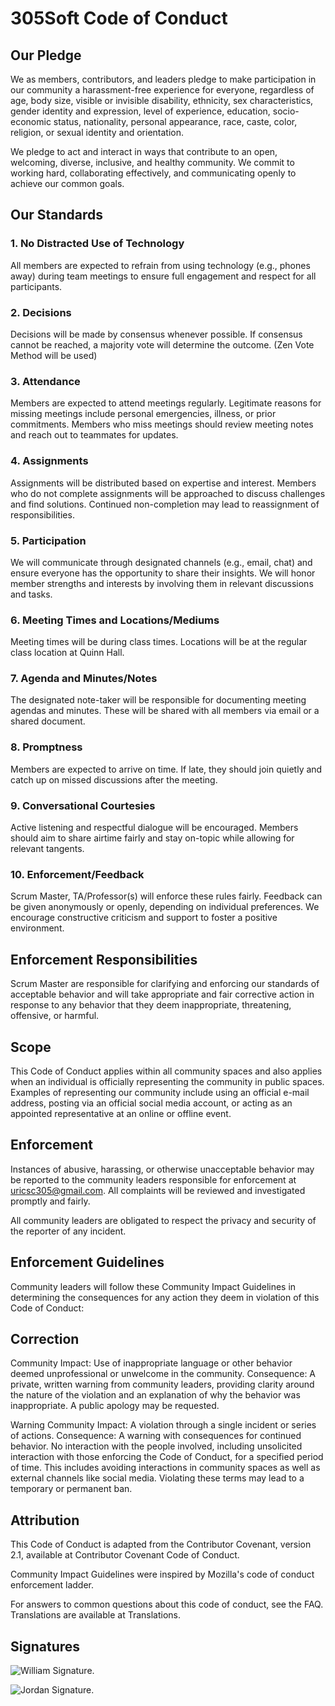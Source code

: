 # 305Soft Code of Conduct
## Our Pledge
We as members, contributors, and leaders pledge to make participation in our community a harassment-free experience for everyone, regardless of age, body size, visible or invisible disability, ethnicity, sex characteristics, gender identity and expression, level of experience, education, socio-economic status, nationality, personal appearance, race, caste, color, religion, or sexual identity and orientation.

We pledge to act and interact in ways that contribute to an open, welcoming, diverse, inclusive, and healthy community. We commit to working hard, collaborating effectively, and communicating openly to achieve our common goals.

## Our Standards
### 1. No Distracted Use of Technology
   
 All members are expected to refrain from using technology (e.g., phones away) during team meetings to ensure full engagement and respect for all participants.

### 2. Decisions

 Decisions will be made by consensus whenever possible. If consensus cannot be reached, a majority vote will determine the outcome. (Zen Vote Method will be used)

### 3. Attendance
   
 Members are expected to attend meetings regularly. Legitimate reasons for missing meetings include personal emergencies, illness, or prior commitments. Members who miss meetings should review meeting notes and reach out to teammates for updates.

### 4. Assignments
   
 Assignments will be distributed based on expertise and interest. Members who do not complete assignments will be approached to discuss challenges and find solutions. Continued non-completion may lead to reassignment of responsibilities.

### 5. Participation
   
 We will communicate through designated channels (e.g., email, chat) and ensure everyone has the opportunity to share their insights. We will honor member strengths and interests by involving them in relevant discussions and tasks.

### 6. Meeting Times and Locations/Mediums
   
 Meeting times will be during class times. Locations will be at the regular class location at Quinn Hall.

### 7. Agenda and Minutes/Notes
    
 The designated note-taker will be responsible for documenting meeting agendas and minutes. These will be shared with all members via email or a shared document.

### 8. Promptness
    
 Members are expected to arrive on time. If late, they should join quietly and catch up on missed discussions after the meeting.

### 9. Conversational Courtesies
    
 Active listening and respectful dialogue will be encouraged. Members should aim to share airtime fairly and stay on-topic while allowing for relevant tangents.

### 10. Enforcement/Feedback
    
 Scrum Master, TA/Professor(s) will enforce these rules fairly. Feedback can be given anonymously or openly, depending on individual preferences. We encourage constructive criticism and support to foster a positive environment.

## Enforcement Responsibilities
 Scrum Master are responsible for clarifying and enforcing our standards of acceptable behavior and will take appropriate and fair corrective action in response to any behavior that they deem inappropriate, threatening, offensive, or harmful.

## Scope
 This Code of Conduct applies within all community spaces and also applies when an individual is officially representing the community in public spaces. Examples of representing our community include using an official e-mail address, posting via an official social media account, or acting as an appointed representative at an online or offline event.

## Enforcement
 Instances of abusive, harassing, or otherwise unacceptable behavior may be reported to the community leaders responsible for enforcement at uricsc305@gmail.com. All complaints will be reviewed and investigated promptly and fairly.

All community leaders are obligated to respect the privacy and security of the reporter of any incident.

## Enforcement Guidelines
 Community leaders will follow these Community Impact Guidelines in determining the consequences for any action they deem in violation of this Code of Conduct:

## Correction
Community Impact: Use of inappropriate language or other behavior deemed unprofessional or unwelcome in the community.
Consequence: A private, written warning from community leaders, providing clarity around the nature of the violation and an explanation of why the behavior was inappropriate. A public apology may be requested.

Warning
Community Impact: A violation through a single incident or series of actions.
Consequence: A warning with consequences for continued behavior. No interaction with the people involved, including unsolicited interaction with those enforcing the Code of Conduct, for a specified period of time. This includes avoiding interactions in community spaces as well as external channels like social media. Violating these terms may lead to a temporary or permanent ban.

## Attribution
This Code of Conduct is adapted from the Contributor Covenant, version 2.1, available at Contributor Covenant Code of Conduct.

Community Impact Guidelines were inspired by Mozilla's code of conduct enforcement ladder.

For answers to common questions about this code of conduct, see the FAQ. Translations are available at Translations.

## Signatures

![William Signature.](https://drive.google.com/file/d/1B0rMEQ-1dABQLiw5Fj8D8USUzvGcRw-E/view?usp=sharing)

![Jordan Signature.](https://drive.google.com/file/d/1ZJ0F0mxbTT_C35FC21aem7uBlM5PkK8C/view?usp=sharing)
